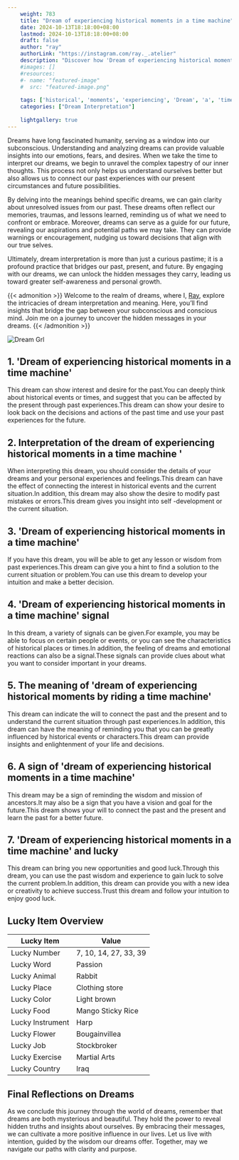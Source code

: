 ```yaml
---
    weight: 783
    title: "Dream of experiencing historical moments in a time machine"  # Assuming 'title' column exists
    date: 2024-10-13T18:18:00+08:00
    lastmod: 2024-10-13T18:18:00+08:00
    draft: false
    author: "ray"
    authorLink: "https://instagram.com/ray._.atelier"
    description: "Discover how 'Dream of experiencing historical moments in a time machine' can interpret your future and uncover its significant meanings in your life."
    #images: []
    #resources:
    #- name: "featured-image"
    #  src: "featured-image.png"
    
    tags: ['historical', 'moments', 'experiencing', 'Dream', 'a', 'time', 'in', 'machine', 'of']
    categories: ["Dream Interpretation"]
    
    lightgallery: true
---
```

    
Dreams have long fascinated humanity, serving as a window into our subconscious. Understanding and analyzing dreams can provide valuable insights into our emotions, fears, and desires. When we take the time to interpret our dreams, we begin to unravel the complex tapestry of our inner thoughts. This process not only helps us understand ourselves better but also allows us to connect our past experiences with our present circumstances and future possibilities.

By delving into the meanings behind specific dreams, we can gain clarity about unresolved issues from our past. These dreams often reflect our memories, traumas, and lessons learned, reminding us of what we need to confront or embrace. Moreover, dreams can serve as a guide for our future, revealing our aspirations and potential paths we may take. They can provide warnings or encouragement, nudging us toward decisions that align with our true selves.

Ultimately, dream interpretation is more than just a curious pastime; it is a profound practice that bridges our past, present, and future. By engaging with our dreams, we can unlock the hidden messages they carry, leading us toward greater self-awareness and personal growth.

{{< admonition >}}
Welcome to the realm of dreams, where I, [Ray](https://instagram.com/ray._.atelier), explore the intricacies of dream interpretation and meaning. Here, you’ll find insights that bridge the gap between your subconscious and conscious mind. Join me on a journey to uncover the hidden messages in your dreams.
{{< /admonition >}}

![Dream Grl](https://cdn.pixabay.com/photo/2017/11/02/03/35/gothic-2910057_1280.jpg "Dream Grl")

## 1. 'Dream of experiencing historical moments in a time machine'
This dream can show interest and desire for the past.You can deeply think about historical events or times, and suggest that you can be affected by the present through past experiences.This dream can show your desire to look back on the decisions and actions of the past time and use your past experiences for the future.

## 2. Interpretation of the dream of experiencing historical moments in a time machine '
When interpreting this dream, you should consider the details of your dreams and your personal experiences and feelings.This dream can have the effect of connecting the interest in historical events and the current situation.In addition, this dream may also show the desire to modify past mistakes or errors.This dream gives you insight into self -development or the current situation.

## 3. 'Dream of experiencing historical moments in a time machine'
If you have this dream, you will be able to get any lesson or wisdom from past experiences.This dream can give you a hint to find a solution to the current situation or problem.You can use this dream to develop your intuition and make a better decision.

## 4. 'Dream of experiencing historical moments in a time machine' signal
In this dream, a variety of signals can be given.For example, you may be able to focus on certain people or events, or you can see the characteristics of historical places or times.In addition, the feeling of dreams and emotional reactions can also be a signal.These signals can provide clues about what you want to consider important in your dreams.

## 5. The meaning of 'dream of experiencing historical moments by riding a time machine'
This dream can indicate the will to connect the past and the present and to understand the current situation through past experiences.In addition, this dream can have the meaning of reminding you that you can be greatly influenced by historical events or characters.This dream can provide insights and enlightenment of your life and decisions.

## 6. A sign of 'dream of experiencing historical moments in a time machine'
This dream may be a sign of reminding the wisdom and mission of ancestors.It may also be a sign that you have a vision and goal for the future.This dream shows your will to connect the past and the present and learn the past for a better future.

## 7. 'Dream of experiencing historical moments in a time machine' and lucky
This dream can bring you new opportunities and good luck.Through this dream, you can use the past wisdom and experience to gain luck to solve the current problem.In addition, this dream can provide you with a new idea or creativity to achieve success.Trust this dream and follow your intuition to enjoy good luck.

## Lucky Item Overview
| Lucky Item          | Value              |
|---------------|--------------------|
| Lucky Number        | 7, 10, 14, 27, 33, 39  |
| Lucky Word          | Passion |
| Lucky Animal        | Rabbit |
| Lucky Place         | Clothing store     |
| Lucky Color         | Light brown     |
| Lucky Food          | Mango Sticky Rice      |
| Lucky Instrument    | Harp |
| Lucky Flower        | Bougainvillea    |
| Lucky Job           | Stockbroker       |
| Lucky Exercise      | Martial Arts  |
| Lucky Country       | Iraq    |


##  Final Reflections on Dreams

As we conclude this journey through the world of dreams, remember that dreams are both mysterious and beautiful. They hold the power to reveal hidden truths and insights about ourselves. By embracing their messages, we can cultivate a more positive influence in our lives. Let us live with intention, guided by the wisdom our dreams offer. Together, may we navigate our paths with clarity and purpose.
